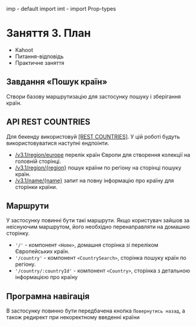 imp - default import
imt - import Prop-types

# Заняття 3. План

- Kahoot
- Питання-відповідь
- Практичне заняття

## Завдання «Пошук країн»

Створи базову маршрутизацію для застосунку пошуку і зберігання країн.

## API REST COUNTRIES

Для бекенду використовуй [[REST COUNTRIES]](https://restcountries.com/). У цій
роботі будуть використовуватися наступні ендпоінти.

- [/v3.1/region/europe](https://restcountries.com/v3.1/subregion/europe) перелік
  країн Європи для створення колекції на головній сторінці.
- [/v3.1/region/{region}](https://restcountries.com/#api-endpoints-v3-region)
  пошук країни по регіону на сторінці пошуку країн.
- [/v3.1/name/{name}](https://restcountries.com/#api-endpoints-v3-name) запит на
  повну інформацію про країну для сторінки країни.

## Маршрути

У застосунку повинні бути такі маршрути. Якщо користувач зайшов за неіснуючим
маршрутом, його необхідно перенаправляти на домашню сторінку.

- `'/'` - компонент `<Home>`, домашня сторінка зі переліком Європейських країн.
- `'/country'` - компонент `<CountrySearch>`, сторінка пошуку країн по регіону.
- `'/country/:countryId'` - компонент `<Country>`, сторінка з детальною
  інформацією про країну

## Програмна навігація

В застосунку повинно бути передбачена кнопка `Повернутись назад`, а також
редирект при некоректному введенні країни
